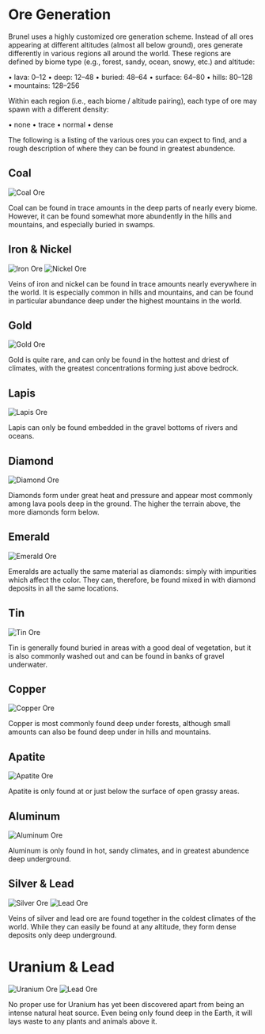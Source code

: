 # Ore Generation

Brunel uses a highly customized ore
generation scheme. Instead of all ores
appearing at different altitudes (almost
all below ground), ores generate
differently in various regions all
around the world. These regions are
defined by biome type (e.g., forest,
sandy, ocean, snowy, etc.) and altitude:

• lava: 0–12
• deep: 12–48
• buried: 48–64
• surface: 64–80
• hills: 80–128
• mountains: 128–256

Within each region (i.e., each biome /
altitude pairing), each type of ore may
spawn with a different density:

• none
• trace
• normal
• dense

The following is a listing of the
various ores you can expect to find, and
a rough description of where they can be
found in greatest abundence.

## Coal
![Coal Ore](item:minecraft:coal_ore)

Coal can be found in trace amounts in
the deep parts of nearly every biome.
However, it can be found somewhat more
abundently in the hills and mountains,
and especially buried in swamps.

## Iron & Nickel
![Iron Ore](item:minecraft:iron_ore)
![Nickel Ore](item:thermalfoundation:ore@5)

Veins of iron and nickel can be found in
trace amounts nearly everywhere in the
world. It is especially common in hills
and mountains, and can be found in
particular abundance deep under the
highest mountains in the world.

## Gold
![Gold Ore](item:minecraft:gold_ore)

Gold is quite rare, and can only be
found in the hottest and driest of
climates, with the greatest
concentrations forming just above
bedrock.

## Lapis
![Lapis Ore](item:minecraft:lapis_ore)

Lapis can only be found embedded in the
gravel bottoms of rivers and oceans.

## Diamond
![Diamond Ore](item:minecraft:diamond_ore)

Diamonds form under great heat and
pressure and appear most commonly among
lava pools deep in the ground. The
higher the terrain above, the more
diamonds form below.

## Emerald
![Emerald Ore](item:minecraft:emerald_ore)

Emeralds are actually the same material
as diamonds: simply with impurities
which affect the color. They can,
therefore, be found mixed in with
diamond deposits in all the same
locations.

## Tin
![Tin Ore](item:thermalfoundation:ore@1)

Tin is generally found buried in areas
with a good deal of vegetation, but it
is also commonly washed out and can be
found in banks of gravel underwater.

## Copper
![Copper Ore](item:thermalfoundation:ore@0)

Copper is most commonly found deep under
forests, although small amounts can also
be found deep under in hills and
mountains.

## Apatite
![Apatite Ore](item:forestry:resources@0)

Apatite is only found at or just below
the surface of open grassy areas.

## Aluminum
![Aluminum Ore](item:thermalfoundation:ore@4)

Aluminum is only found in hot, sandy
climates, and in greatest abundence deep
underground.

## Silver & Lead
![Silver Ore](item:thermalfoundation:ore@2)
![Lead Ore](item:thermalfoundation:ore@3)

Veins of silver and lead ore are found
together in the coldest climates of the
world. While they can easily be found at
any altitude, they form dense deposits
only deep underground.

# Uranium & Lead
![Uranium Ore](item:immersiveengineering:ore@5)
![Lead Ore](item:immersiveengineering:ore@2)

No proper use for Uranium has yet been
discovered apart from being an intense
natural heat source. Even being only
found deep in the Earth, it will lays
waste to any plants and animals above
it.

